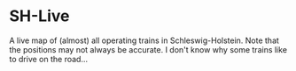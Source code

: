 # SH-Live

A live map of (almost) all operating trains in Schleswig-Holstein. Note that the positions may not always be accurate. I don't know why some trains like to drive on the road...
